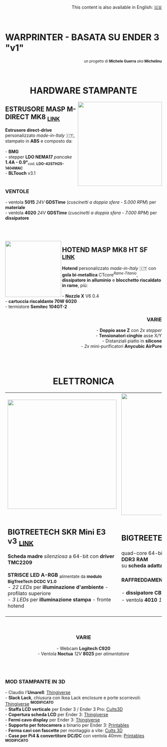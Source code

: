<p align=right>This content is also available in English: <a href="https://github.com/Michelinu/WarPrinter/blob/main/.github/README-EN.md">🇬🇧</a></p><br>
<h1>WARPRINTER - BASATA SU ENDER 3 "v1"</h1>
<p align=right><sub>un progetto di <b>Michele Guerra</b> <i>aka</i> <b>Michelinu</b></sub></p><br>

<h1 align=center>HARDWARE STAMPANTE</h1>
<img align=right src="https://i.imgur.com/VAKHQuc.png" width=270"></img>
<h2>ESTRUSORE MASP M-DIRECT MK8 <sub><a href="https://www.masp-solutions.it/product-page/m-direct-mk8" target="_blank">LINK</a></sub></h2>
<b>Estrusore direct-drive</b> personalizzato <i>made-in-Italy</i> 🇮🇹, stampato in <b>ABS</b> e composto da:<br><br>
  - <b>BMG</b><br>
  - stepper <b>LDO NEMA17</b> <i>pancake</i> <b>1.4A - 0.9°</b><sub>cod. <b>LDO-42STH25-1404MAC</b></sub><br>
  - <b>BLTouch</b> v3.1<br><br>
  <h3>VENTOLE</h3>
  - ventola <b>5015</b> <i>24V</i> <b>GDSTime</b> (<i>cuscinetti a doppia sfera - 5.000 RPM</i>) per <b>materiale</b><br>
  - ventola <b>4020</b> <i>24V</i> <b>GDSTime</b> (<i>cuscinetti a doppia sfera - 7.000 RPM</i>) per <b>dissipatore</b><br><br><br><br>

<img align=left src="https://i.imgur.com/BDeqpqE.png" width="180"></img>
<h2>HOTEND MASP MK8 HT SF <sub><a href="https://www.masp-solutions.it/product-page/masp-hotend-mk8-ht-rame" target="_blank">LINK</a></sub></h2>
<b>Hotend</b> personalizzato <i>made-in-Italy</i> 🇮🇹 con <b>gola bi-metallica</b> CTcore<sup><i>Rame-Titanio</i></sup>, <b>dissipatore in alluminio</b> e <b>blocchetto riscaldato in rame</b>, più:<br><br>
  - <b>Nozzle X</b> V6 0.4<br>
  - <b>cartuccia riscaldante 70W 6020</b><br>
  - termistore <b>Semitec 104GT-2</b>

<h3 align=right>VARIE</h3>
<p align=right>
  - <b>Doppio asse Z</b> con <i>2x stepper</i><br>
  - <b>Tensionatori cinghie</b> asse X/Y<br>
  - Distanziali piatto in <b>silicone</b><br>
  - <i>2x</i> mini-purificatori <b>Anycubic AirPure</b></p><br><br>

<h1 align=center>ELETTRONICA</h1>
<table align=center>
    <tr>
        <td><img src="https://i.imgur.com/Qp2pHxf.png" width=350"></td>
        <td><img src="https://i.imgur.com/W3BNgrW.png" width=390"></td>
    </tr>
    <tr>
        <td width=500><h2>BIGTREETECH SKR Mini E3 v3 <sub><a href="https://biqu.equipment/products/bigtreetech-skr-mini-e3-v2-0-32-bit-control-board-for-ender-3" target="_blank">LINK</a></sub></h2>
        <b>Scheda madre</b> <i>silenziosa</i> a 64-bit con <b>driver TMC2209</b><br><br>
  <b>STRISCE LED A-RGB</b> <sub>alimentate da <b>modulo BigTreeTech DCDC V1.0</b></sub><br>
  - <i>22 LEDs</i> per <b>illuminazione d'ambiente</b> - profilato superiore<br>
  - <i>3 LEDs</i> per <b>illuminazione stampa</b> - fronte hotend <br><br></td>
        <td width=600><h2>BIGTREETECH CB1 <sub><a href="https://biqu.equipment/products/pi4b-adapter-v1-0" target="_blank">LINK</a></sub></h2>
        quad-core 64-bit <b>Cortex-A53</b><i>@</i><b>1.5 GHz</b> <i>con</i> <b>1GB DDR3 RAM</b><br>
        su <b>scheda adattatore RPi4</b> <sub>esegue <b>Klipper</b>/<b>Maninsail</b></sub><br>
        <h4>RAFFREDDAMENTO</h4>
        - <b>dissipatore CB1</b><br>
        - ventola <b>4010</b> <i>12V</b><sup>@5V</sup></i> <b>Noctua</b><br><br></td>
    </tr>
</table><br>

<h3 align=center>VARIE</h3>
<p align=center>
    - Webcam <b>Logitech C920</b><br>
    - Ventola <b>Noctua</b> <i>12V</i> <b>8025</b> per <i>alimentatore</i></p><br><br>

  
<h3>MOD STAMPANTE IN 3D</h3>
  - Claudio l'<b>Umarell</b>: <a href="https://www.thingiverse.com/thing:4805796" target="_blank">Thingiverse</a><br>
  - <b>Slack Lack</b>, chiusura con Ikea Lack enclosure e porte scorrevoli: <a href="https://www.thingiverse.com/thing:3485510" target="_blank">Thingiverse</a> <sup><b>MODIFICATO</b></sup><br>
  - <b>Staffa LCD verticale</b> per Ender 3 / Ender 3 Pro: <a href="https://cults3d.com/en/3d-model/tool/ender-3-and-3-pro-vertical-screen-mount" target="_blank">Cults3D</a><br>
  - <b>Copertura scheda LCD</b> per Ender 3: <a href="https://www.thingiverse.com/thing:2858209/files" target="_blank">Thingiverse</a><br>
  - <b>Fermi cavo display</b> per Ender 3: <a href="https://www.thingiverse.com/thing:2880021" target="_blank">Thingiverse</a><br>
  - <b>Supporto per fotocamera</b> a binario per Ender 3: <a href="https://www.printables.com/it/model/196828-ender-3-v2-rail-slot-camera-mount" target="_blank">Printables</a><br>
  - <b>Ferma cavi con fascette</b> per montaggio a vite: <a href="https://cults3d.com/en/3d-model/various/cable-tie-base-for-screw-fixing" target="_blank">Cults 3D</a><br>
  - <b>Case per Pi4 & convertitore DC/DC</b> con ventola 40mm: <a href="https://www.printables.com/it/model/5112-raspberry-pi-4-case-for-pi-buck-converter-40mm-fan/files" target="_blank">Printables</a> <sup><b>MODIFICATO</b></sup><br>
